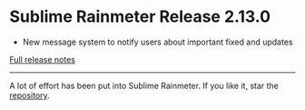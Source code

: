 # Sublime Rainmeter Release 2.13.0

* New message system to notify users about important fixed and updates

[Full release notes](https://github.com/thatsIch/sublime-rainmeter/releases/tag/2.13.0)

---

A lot of effort has been put into Sublime Rainmeter. If you like it, star the [repository](https://github.com/thatsIch/sublime-rainmeter).
